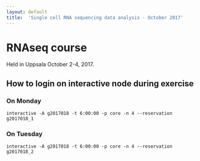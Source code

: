 ```yaml
---
layout: default
title:  'Single cell RNA sequencing data analysis - October 2017'
---
```

 

# RNAseq course 

Held in Uppsala October 2-4, 2017.

##  How to login on interactive node during exercise

###  On Monday

    interactive -A g2017018 -t 6:00:00 -p core -n 4 --reservation g2017018_1
	
###  On Tuesday

    interactive -A g2017018 -t 6:00:00 -p core -n 4 --reservation g2017018_2
	
	